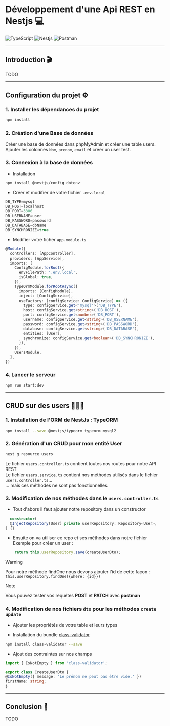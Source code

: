 # Développement d'une Api REST en Nestjs 💻
![TypeScript](https://img.shields.io/badge/TypeScript-007ACC?style=for-the-badge&logo=typescript&logoColor=white)
![Nestjs](https://img.shields.io/badge/nestjs-E0234E?style=for-the-badge&logo=nestjs&logoColor=white)
![Postman](https://img.shields.io/badge/Postman-FF6C37?style=for-the-badge&logo=Postman&logoColor=white)

--- 

## Introduction 🎬
TODO

---

## Configuration du projet ⚙️

### 1. Installer les dépendances du projet
```bash
npm install
```

### 2. Création d'une Base de données 
Créer une base de données dans phpMyAdmin et créer une table users.  
Ajouter les colonnes `Nom`, `prenom`, `email` et créer un user test. 

### 3. Connexion à la base de données
  - Installation
```bash
npm install @nestjs/config dotenv
```

  - Créer et modifier de votre fichier `.env.local`
```typescript
DB_TYPE=mysql
DB_HOST=localhost
DB_PORT=3306
DB_USERNAME=user
DB_PASSWORD=password
DB_DATABASE=dbName
DB_SYNCHRONIZE=true
```

  - Modifier votre ficher `app.module.ts`
```typescript
@Module({
  controllers: [AppController],
  providers: [AppService],
  imports: [
    ConfigModule.forRoot({
      envFilePath: '.env.local',
      isGlobal: true,
    }),
    TypeOrmModule.forRootAsync({
      imports: [ConfigModule],
      inject: [ConfigService],
      useFactory: (configService: ConfigService) => ({
        type: configService.get<'mysql'>('DB_TYPE'),
        host: configService.get<string>('DB_HOST'),
        port: configService.get<number>('DB_PORT'),
        username: configService.get<string>('DB_USERNAME'),
        password: configService.get<string>('DB_PASSWORD'),
        database: configService.get<string>('DB_DATABASE'),
        entities: [User],
        synchronize: configService.get<boolean>('DB_SYNCHRONIZE'),
      }),
    }),
    UsersModule,
  ],
})
```

### 4. Lancer le serveur
```bash
npm run start:dev
```

---

## CRUD sur des users 🧑🏼‍💼

### 1. Installation de l'ORM de NestJs : TypeORM
```bash
npm install --save @nestjs/typeorm typeorm mysql2
```

### 2. Génération d'un CRUD pour mon entité User
```bash
nest g resource users
```  
Le fichier `users.controller.ts` contient toutes nos routes pour notre API REST  
Le fichier `users.service.ts` contient nos méthodes utilisés dans le fichier `users.controller.ts`...  
... mais ces méthodes ne sont pas fonctionnelles.

### 3. Modification de nos méthodes dans le `users.controller.ts`
  - Tout d'abors il faut ajouter notre repository dans un constructor  
```typescript
  constructor(
  @InjectRepository(User) private userRepository: Repository<User>,
) {}
```

  - Ensuite on va utiliser ce repo et ses méthodes dans notre fichier  
  Exemple pour créer un user :  
```typescript
    return this.userRepository.save(createUserDto);
``` 
  > [!WARNING]
  > Pour notre méthode findOne nous devons ajouter l'id de cette façon :  
  > `this.userRepository.findOne({where: {id}})`  

  > [!NOTE]
  > Vous pouvez tester vos requêtes **POST** et **PATCH** avec **postman**

### 4. Modification de nos fichiers `dto` pour les méthodes `create` `update`
  - Ajouter les propriétés de votre table et leurs types

  - Installation du bundle [class-validator](https://github.com/typestack/class-validator)  
```bash
npm install class-validator --save
```

  - Ajout des contraintes sur nos champs
```typescript
import { IsNotEmpty } from 'class-validator';  

export class CreateUserDto {
@IsNotEmpty({ message: 'Le prénom ne peut pas être vide.' })
firstName: string;
}
```

---

## Conclusion 📌
TODO